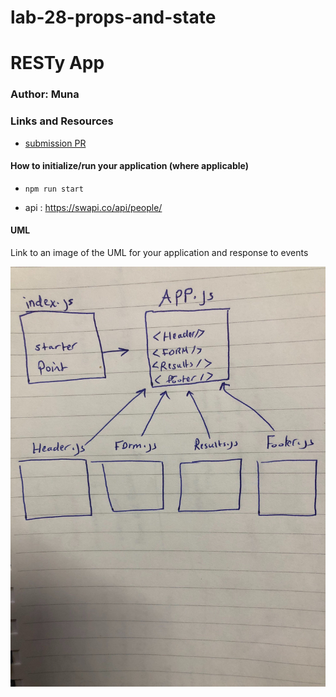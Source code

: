 # lab-28-props-and-state

# RESTy App


### Author: Muna 

### Links and Resources

- [submission PR](https://github.com/401-advanced-javascript-muna/lab-28-props-and-state/pull/1)



#### How to initialize/run your application (where applicable)

-  `npm run start`

- api : https://swapi.co/api/people/



#### UML

Link to an image of the UML for your application and response to events

![](uml.jpg)


